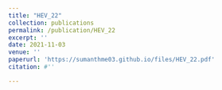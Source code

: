 ```yaml
---
title: "HEV_22"
collection: publications
permalink: /publication/HEV_22
excerpt: ''
date: 2021-11-03
venue: ''
paperurl: 'https://sumanthme03.github.io/files/HEV_22.pdf'
citation: #''

---
```


[Download paper here]: (https://sumanthme03.github.io/files/HEV_22.pdf)






